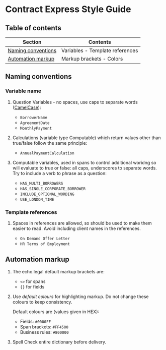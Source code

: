 # Contract Express Style Guide

## Table of contents

Section                     |Contents
----------------------------|----------------
[Naming conventions](#s1-NamingConventions)   |Variables - Template references
[Automation markup](#s2-Markup)   |Markup brackets - Colors

<a id="s1-NamingConventions"></a>

## Naming conventions

<a id="s1-1-Variables"></a>

### Variable name

1. Question Variables - no spaces, use caps to separate words \([CamelCase](https://en.wikipedia.org/wiki/Camel_case)\):

    * `BorrowerName`
    * `AgreementDate`
    * `MonthlyPayment`

2. Calculations (variable type Computable) which return values other than true/false follow the same principle:

    * `AnnualPaymentCalculation`
    
3. Computable variables, used in spans to control additional woridng so will evaluate to true or false: all caps, underscores to separate words. Try to include a verb to phrase as a question:

    * `HAS_MULTI_BORROWERS` 
    * `HAS_SINGLE_CORPORATE_BORROWER`
    * `INCLUDE_OPTIONAL_WORDING`
    *  `USE_LONDON_TIME`

<a id="s1-2-Templates"></a>

### Template references

1. Spaces in references are allowed, so should be used to make them easier to read. Avoid including client names in the references.

    * `On Demand Offer Letter`
    * `HR Terms of Employment`

<a id="s2-Markup"></a>

## Automation markup

1. The echo.legal default markup brackets are:

    * `<>` for spans
    * `{}` for fields

2. Use *default colours* for highlighting markup. Do not change these colours to keep consistency.

    Default colours are (values given in HEX):
    * Fields: `#0000FF`
    * Span brackets: `#FF4500`
    * Business rules: `#800000`

3. Spell Check entire dictionary before delivery.
